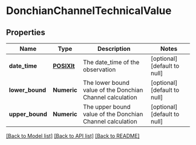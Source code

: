# DonchianChannelTechnicalValue

## Properties
Name | Type | Description | Notes
------------ | ------------- | ------------- | -------------
**date_time** | [**POSIXlt**](POSIXlt.md) | The date_time of the observation | [optional] [default to null]
**lower_bound** | **Numeric** | The lower bound value of the Donchian Channel calculation | [optional] [default to null]
**upper_bound** | **Numeric** | The upper bound value of the Donchian Channel calculation | [optional] [default to null]

[[Back to Model list]](../README.md#documentation-for-models) [[Back to API list]](../README.md#documentation-for-api-endpoints) [[Back to README]](../README.md)


